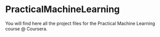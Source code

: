 # PracticalMachineLearning

You will find here all the project files for the Practical Machine Learning course @ Coursera.
